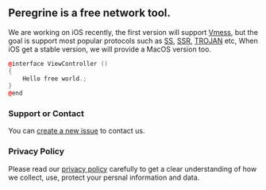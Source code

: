 ## Peregrine is a free network tool.

We are working on iOS recently, the first version will support [Vmess](https://v2ray.com/chapter_02/protocols/vmess.html), but the goal is support most popular protocols such as [SS](https://github.com/shadowsocks), [SSR](https://github.com/shadowsocksrr), [TROJAN](https://trojan-gfw.github.io/trojan/protocol) etc, When iOS get a stable version, we will provide a MacOS version too.


```C++
@interface ViewController ()
{
    Hello free world.;
}
@end
```


### Support or Contact

You can [create a new issue](https://github.com/freeperegrine/Peregrine/issues/new) to contact us.

### Privacy Policy

Please read our [privacy policy](/Privacy) carefully to get a clear understanding of how we collect, use, protect your persnal information and data.
